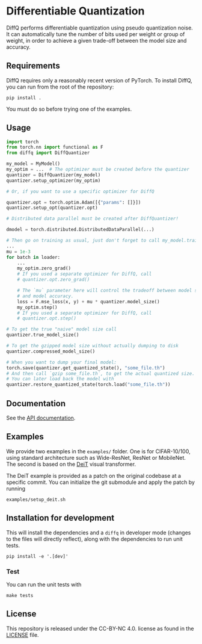 # Differentiable Quantization

DiffQ performs differentiable quantization using pseudo quantization noise.
It can automatically tune the number of bits used per weight or group of weight,
in order to achieve a given trade-off between the model size and accuracy.

## Requirements

DiffQ requires only a reasonably recent version of PyTorch.
To install DiffQ, you can run from the root of the repository:

```
pip install .
```

You must do so before trying one of the examples.

## Usage

```python
import torch
from torch.nn import functional as F
from diffq import DiffQuantizer

my_model = MyModel()
my_optim = ...  # The optimizer must be created before the quantizer
quantizer = DiffQuantizer(my_model)
quantizer.setup_optimizer(my_optim)

# Or, if you want to use a specific optimizer for DiffQ

quantizer.opt = torch.optim.Adam([{"params": []}])
quantizer.setup_opt(quantizer.opt)

# Distributed data parallel must be created after DiffQuantizer!

dmodel = torch.distributed.DistributedDataParallel(...)

# Then go on training as usual, just don't forget to call my_model.train() and my_model.eval().
...
mu = 1e-3
for batch in loader:
    ...
    my_optim.zero_grad()
    # If you used a separate optimizer for DiffQ, call
    # quantizer.opt.zero_grad()

    # The `mu` parameter here will control the tradeoff between model size
    # and model accuracy.
    loss = F.mse_loss(x, y) + mu * quantizer.model_size()
    my_optim.step()
    # If you used a separate optimizer for DiffQ, call
    # quantizer.opt.step()

# To get the true "naive" model size call
quantizer.true_model_size()

# To get the gzipped model size without actually dumping to disk
quantizer.compressed_model_size()

# When you want to dump your final model:
torch.save(quantizer.get_quantized_state(), "some_file.th")
# And then call `gzip some_file.th`, to get the actual quantized size.
# You can later load back the model with
quantizer.restore_quantized_state(torch.load("some_file.th"))
```

## Documentation

See the [API documentation][api].

## Examples

We provide two examples in the `examples/` folder. One is for CIFAR-10/100,
using standard architecture such as Wide-ResNet, ResNet or MobileNet.
The second is based on the [DeiT][deit] visual transformer.

The DeiT example is provided as a patch on the original codebase at a specific
commit. You can initialize the git submodule and apply the patch by running

```
examples/setup_deit.sh
```


## Installation for development

This will install the dependencies and a `diffq` in developer mode (changes to the files
will directly reflect), along with the dependencies to run unit tests.
```
pip install -e '.[dev]'
```


### Test

You can run the unit tests with
```
make tests
```

## License

This repository is released under the CC-BY-NC 4.0. license as found in the
[LICENSE](LICENSE) file.


[api]: https://share.honu.io/diffq/docs/diffq/index.html
[deit]: https://github.com/facebookresearch/deit